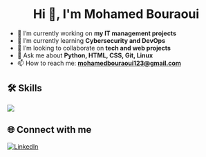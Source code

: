 <h1 align="center">Hi 👋, I'm Mohamed Bouraoui</h1>

- 🔭 I’m currently working on **my IT management projects**
- 🌱 I’m currently learning **Cybersecurity and DevOps**
- 👯 I’m looking to collaborate on **tech and web projects**
- 💬 Ask me about **Python, HTML, CSS, Git, Linux**
- 📫 How to reach me: **mohamedbouraoui123@gmail.com**

## 🛠️ Skills
<img src="https://skillicons.dev/icons?i=windows,linux,html,css,js,python,git,vscode,cmd" />

## 🌐 Connect with me
[![LinkedIn](https://img.shields.io/badge/-LinkedIn-blue?style=flat-square&logo=linkedin)](https://www.linkedin.com/in/ton-profil)








